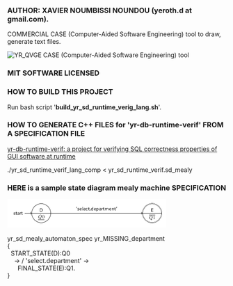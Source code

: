 
### AUTHOR: XAVIER NOUMBISSI NOUNDOU (yeroth.d at gmail.com).


COMMERCIAL CASE (Computer-Aided Software Engineering) tool
to draw, generate text files.

![YR_QVGE CASE (Computer-Aided Software Engineering) tool](https://github.com/yerothd/yr_sd_runtime_verig_lang/blob/master/YR_QVGE_screenshot.png?raw=true)


### MIT SOFTWARE LICENSED


### HOW TO BUILD THIS PROJECT

Run bash script '**build_yr_sd_runtime_verig_lang.sh**'.


### HOW TO GENERATE C++ FILES for 'yr-db-runtime-verif' FROM A SPECIFICATION FILE

[yr-db-runtime-verif: a project for verifying SQL correctness properties of GUI software at runtime](https://github.com/yerothd/yr-db-runtime-verif)

./yr_sd_runtime_verif_lang_comp < yr_sd_runtime_verif.sd_mealy


### HERE is a sample state diagram mealy machine SPECIFICATION

![yr_test_input_2](test_inputs/yr_test_input_2.png)

yr_sd_mealy_automaton_spec yr_MISSING_department<br />
{<br />
 &nbsp;&nbsp;START_STATE(D):Q0<br />
 &nbsp;&nbsp;&nbsp;&nbsp;-> / 'select.department' -><br />
 &nbsp;&nbsp;&nbsp;&nbsp;&nbsp;&nbsp;FINAL_STATE(E):Q1.<br />
}

